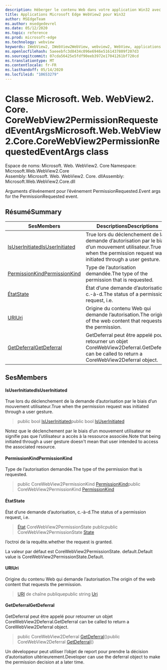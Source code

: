 ```yaml
---
description: Héberger le contenu Web dans votre application Win32 avec le contrôle Microsoft Edge WebView2
title: Applications Microsoft Edge WebView2 pour Win32
author: MSEdgeTeam
ms.author: msedgedevrel
ms.date: 05/12/2020
ms.topic: reference
ms.prod: microsoft-edge
ms.technology: webview
keywords: IWebView2, IWebView2WebView, webview2, WebView, applications Win32, Win32, Edge, ICoreWebView2, ICoreWebView2Controller, contrôle de navigateur, html Edge
ms.openlocfilehash: 5aeeebfc3d8434c096e6946e5161437809f207d3
ms.sourcegitcommit: 07cda56425e5fdf90eeb3972e17041261bf720cd
ms.translationtype: MT
ms.contentlocale: fr-FR
ms.lasthandoff: 05/14/2020
ms.locfileid: "10653279"
---
```

# <span data-ttu-id="767f7-104">Classe Microsoft. Web. WebView2. Core. CoreWebView2PermissionRequestedEventArgs</span><span class="sxs-lookup"><span data-stu-id="767f7-104">Microsoft.Web.WebView2.Core.CoreWebView2PermissionRequestedEventArgs class</span></span> 

<span data-ttu-id="767f7-105">Espace de noms: Microsoft. Web. WebView2. Core </span><span class="sxs-lookup"><span data-stu-id="767f7-105">Namespace: Microsoft.Web.WebView2.Core</span></span>\
<span data-ttu-id="767f7-106">Assembly: Microsoft. Web. WebView2. Core. dll</span><span class="sxs-lookup"><span data-stu-id="767f7-106">Assembly: Microsoft.Web.WebView2.Core.dll</span></span>

<span data-ttu-id="767f7-107">Arguments d’événement pour l’événement PermissionRequested.</span><span class="sxs-lookup"><span data-stu-id="767f7-107">Event args for the PermissionRequested event.</span></span>

## <span data-ttu-id="767f7-108">Résumé</span><span class="sxs-lookup"><span data-stu-id="767f7-108">Summary</span></span>

 <span data-ttu-id="767f7-109">Ses</span><span class="sxs-lookup"><span data-stu-id="767f7-109">Members</span></span>                        | <span data-ttu-id="767f7-110">Descriptions</span><span class="sxs-lookup"><span data-stu-id="767f7-110">Descriptions</span></span>
--------------------------------|---------------------------------------------
[<span data-ttu-id="767f7-111">IsUserInitiated</span><span class="sxs-lookup"><span data-stu-id="767f7-111">IsUserInitiated</span></span>](#isuserinitiated) | <span data-ttu-id="767f7-112">True lors du déclenchement de la demande d’autorisation par le biais d’un mouvement utilisateur.</span><span class="sxs-lookup"><span data-stu-id="767f7-112">True when the permission request was initiated through a user gesture.</span></span>
[<span data-ttu-id="767f7-113">PermissionKind</span><span class="sxs-lookup"><span data-stu-id="767f7-113">PermissionKind</span></span>](#permissionkind) | <span data-ttu-id="767f7-114">Type de l’autorisation demandée.</span><span class="sxs-lookup"><span data-stu-id="767f7-114">The type of the permission that is requested.</span></span>
[<span data-ttu-id="767f7-115">État</span><span class="sxs-lookup"><span data-stu-id="767f7-115">State</span></span>](#state) | <span data-ttu-id="767f7-116">État d’une demande d’autorisation, c.-à-d.</span><span class="sxs-lookup"><span data-stu-id="767f7-116">The status of a permission request, i.e.</span></span>
[<span data-ttu-id="767f7-117">URI</span><span class="sxs-lookup"><span data-stu-id="767f7-117">Uri</span></span>](#uri) | <span data-ttu-id="767f7-118">Origine du contenu Web qui demande l’autorisation.</span><span class="sxs-lookup"><span data-stu-id="767f7-118">The origin of the web content that requests the permission.</span></span>
[<span data-ttu-id="767f7-119">GetDeferral</span><span class="sxs-lookup"><span data-stu-id="767f7-119">GetDeferral</span></span>](#getdeferral) | <span data-ttu-id="767f7-120">GetDeferral peut être appelé pour retourner un objet CoreWebView2Deferral.</span><span class="sxs-lookup"><span data-stu-id="767f7-120">GetDeferral can be called to return a CoreWebView2Deferral object.</span></span>

## <span data-ttu-id="767f7-121">Ses</span><span class="sxs-lookup"><span data-stu-id="767f7-121">Members</span></span>

#### <span data-ttu-id="767f7-122">IsUserInitiated</span><span class="sxs-lookup"><span data-stu-id="767f7-122">IsUserInitiated</span></span> 

<span data-ttu-id="767f7-123">True lors du déclenchement de la demande d’autorisation par le biais d’un mouvement utilisateur.</span><span class="sxs-lookup"><span data-stu-id="767f7-123">True when the permission request was initiated through a user gesture.</span></span>

> <span data-ttu-id="767f7-124">public bool [IsUserInitiated](#isuserinitiated)</span><span class="sxs-lookup"><span data-stu-id="767f7-124">public bool [IsUserInitiated](#isuserinitiated)</span></span>

<span data-ttu-id="767f7-125">Notez que le déclenchement par le biais d’un mouvement utilisateur ne signifie pas que l’utilisateur a accès à la ressource associée.</span><span class="sxs-lookup"><span data-stu-id="767f7-125">Note that being initiated through a user gesture doesn't mean that user intended to access the associated resource.</span></span>

#### <span data-ttu-id="767f7-126">PermissionKind</span><span class="sxs-lookup"><span data-stu-id="767f7-126">PermissionKind</span></span> 

<span data-ttu-id="767f7-127">Type de l’autorisation demandée.</span><span class="sxs-lookup"><span data-stu-id="767f7-127">The type of the permission that is requested.</span></span>

> <span data-ttu-id="767f7-128">public CoreWebView2PermissionKind [PermissionKind](#permissionkind)</span><span class="sxs-lookup"><span data-stu-id="767f7-128">public CoreWebView2PermissionKind [PermissionKind](#permissionkind)</span></span>

#### <span data-ttu-id="767f7-129">État</span><span class="sxs-lookup"><span data-stu-id="767f7-129">State</span></span> 

<span data-ttu-id="767f7-130">État d’une demande d’autorisation, c.-à-d.</span><span class="sxs-lookup"><span data-stu-id="767f7-130">The status of a permission request, i.e.</span></span>

> <span data-ttu-id="767f7-131">[État](#state) CoreWebView2PermissionState public</span><span class="sxs-lookup"><span data-stu-id="767f7-131">public CoreWebView2PermissionState [State](#state)</span></span>

<span data-ttu-id="767f7-132">l’octroi de la requête.</span><span class="sxs-lookup"><span data-stu-id="767f7-132">whether the request is granted.</span></span>

<span data-ttu-id="767f7-133">La valeur par défaut est CoreWebView2PermissionState. default.</span><span class="sxs-lookup"><span data-stu-id="767f7-133">Default value is CoreWebView2PermissionState.Default.</span></span>

#### <span data-ttu-id="767f7-134">URI</span><span class="sxs-lookup"><span data-stu-id="767f7-134">Uri</span></span> 

<span data-ttu-id="767f7-135">Origine du contenu Web qui demande l’autorisation.</span><span class="sxs-lookup"><span data-stu-id="767f7-135">The origin of the web content that requests the permission.</span></span>

> <span data-ttu-id="767f7-136">[URI](#uri) de chaîne publique</span><span class="sxs-lookup"><span data-stu-id="767f7-136">public string [Uri](#uri)</span></span>

#### <span data-ttu-id="767f7-137">GetDeferral</span><span class="sxs-lookup"><span data-stu-id="767f7-137">GetDeferral</span></span> 

<span data-ttu-id="767f7-138">GetDeferral peut être appelé pour retourner un objet CoreWebView2Deferral.</span><span class="sxs-lookup"><span data-stu-id="767f7-138">GetDeferral can be called to return a CoreWebView2Deferral object.</span></span>

> <span data-ttu-id="767f7-139">public CoreWebView2Deferral [GetDeferral](#getdeferral)()</span><span class="sxs-lookup"><span data-stu-id="767f7-139">public CoreWebView2Deferral [GetDeferral](#getdeferral)()</span></span>

<span data-ttu-id="767f7-140">Un développeur peut utiliser l’objet de report pour prendre la décision d’autorisation ultérieurement.</span><span class="sxs-lookup"><span data-stu-id="767f7-140">Developer can use the deferral object to make the permission decision at a later time.</span></span>

